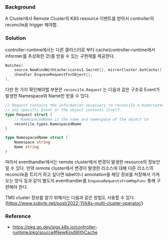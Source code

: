 ### Background
A Cluster에서 Remote Cluster의 K8S resource 이벤트를 받아서 controller의 reconcile을 trigger 해야함.

### Solution
controller-runtime에서는 다른 클러스터로 부터 cache(controller-runtime에서 informer를 추상화한 것)를 받을 수 있는 구현체를 제공한다.
```go
Watches(
	source.NewKindWithCache(&corev1.Secret{}, mirrorCluster.GetCache()),
	&handler.EnqueueRequestForObject{},
).
```

다만 한 가지 확인해야할 부분은 `reconcile.Request` 는 다음과 같은 구조로 Event가 발생한 Namespace와 Name만 받을 수 있다. 
```go
// Request contains the information necessary to reconcile a Kubernetes object. This includes the// information to uniquely identify the object - its Name and Namespace. It does NOT contain information about  
// any specific Event or the object contents itself.  
type Request struct {  
	// NamespacedName is the name and namespace of the object to 
	reconcile.types.NamespacedName  
}

type NamespacedName struct {  
	Namespace string  
	Name string  
}
```

따라서 eventhandler에서는 remote cluster에서 변경이 발생한 resource의 정보만 알 수 있다. 만약 remote cluster에서 변경이 발생한 리소스에 대해 다른 리소스의 reconcile을 트리거 하고 싶다면 label이나 annotation을 해당 정보를 저장해서 가져오는 방식 등과 같이 별도의 eventhandler를 `EnqueueRequestsFromMapFunc` 통해 구현해야 한다. 

TMI) cluster 정보를 알기 위해서는 다음과 같은 방법도 사용할 수 있다. (https://www.sobyte.net/post/2022-11/k8s-multi-cluster-operator/)

### Reference
- https://pkg.go.dev/sigs.k8s.io/controller-runtime/pkg/source#NewKindWithCache

